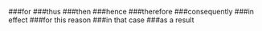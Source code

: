 ###for
###thus
###then
###hence
###therefore
###consequently
###in effect
###for this reason
###in that case
###as a result
